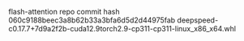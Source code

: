 flash-attention repo commit hash 060c9188beec3a8b62b33a3bfa6d5d2d44975fab
deepspeed-c0.17.7+7d9a2f2b-cuda12.9torch2.9-cp311-cp311-linux_x86_x64.whl

